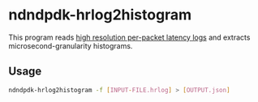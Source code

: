 # ndndpdk-hrlog2histogram

This program reads [high resolution per-packet latency logs](../../app/hrlog) and extracts microsecond-granularity histograms.

## Usage

```bash
ndndpdk-hrlog2histogram -f [INPUT-FILE.hrlog] > [OUTPUT.json]
```
